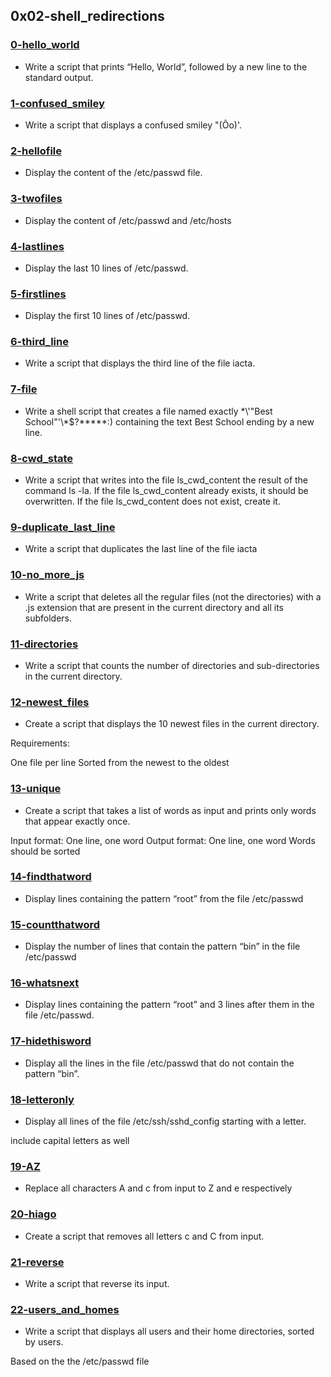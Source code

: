 ## 0x02-shell_redirections

### [0-hello_world](./0-hello_world)
* Write a script that prints “Hello, World”, followed by a new line to the standard output.

### [1-confused_smiley](./1-confused_smiley)
* Write a script that displays a confused smiley "(Ôo)'.

### [2-hellofile](./2-hellofile)
* Display the content of the /etc/passwd file.

### [3-twofiles](./3-twofiles)
* Display the content of /etc/passwd and /etc/hosts

### [4-lastlines](./4-lastlines)
* Display the last 10 lines of /etc/passwd.

### [5-firstlines](./5-firstlines)
* Display the first 10 lines of /etc/passwd.

### [6-third_line](./6-third_line)
* Write a script that displays the third line of the file iacta.

### [7-file](./7-file)
* Write a shell script that creates a file named exactly \*\\'"Best School"\'\\*$\?\*\*\*\*\*:) containing the text Best School ending by a new line.

### [8-cwd_state](./8-cwd_state)
* Write a script that writes into the file ls_cwd_content the result of the command ls -la. If the file ls_cwd_content already exists, it should be overwritten. If the file ls_cwd_content does not exist, create it.

### [9-duplicate_last_line](./9-duplicate_last_line)
* Write a script that duplicates the last line of the file iacta

### [10-no_more_js](./10-no_more_js)
* Write a script that deletes all the regular files (not the directories) with a .js extension that are present in the current directory and all its subfolders.

### [11-directories](./11-directories)
* Write a script that counts the number of directories and sub-directories in the current directory.

### [12-newest_files](./12-newest_files)
* Create a script that displays the 10 newest files in the current directory.

Requirements:

One file per line
Sorted from the newest to the oldest

### [13-unique](./13-unique)
* Create a script that takes a list of words as input and prints only words that appear exactly once.

Input format: One line, one word
Output format: One line, one word
Words should be sorted

### [14-findthatword](./14-findthatword)
* Display lines containing the pattern “root” from the file /etc/passwd

### [15-countthatword](./15-countthatword)
* Display the number of lines that contain the pattern “bin” in the file /etc/passwd

### [16-whatsnext](./16-whatsnext)
* Display lines containing the pattern “root” and 3 lines after them in the file /etc/passwd.

### [17-hidethisword](./17-hidethisword)
* Display all the lines in the file /etc/passwd that do not contain the pattern “bin”.

### [18-letteronly](./18-letteronly)
* Display all lines of the file /etc/ssh/sshd_config starting with a letter.

include capital letters as well

### [19-AZ](./19-AZ)
* Replace all characters A and c from input to Z and e respectively

### [20-hiago](./20-hiago)
* Create a script that removes all letters c and C from input.

### [21-reverse](./21-reverse)
* Write a script that reverse its input.

### [22-users_and_homes](./22-users_and_homes)
* Write a script that displays all users and their home directories, sorted by users.

Based on the the /etc/passwd file
